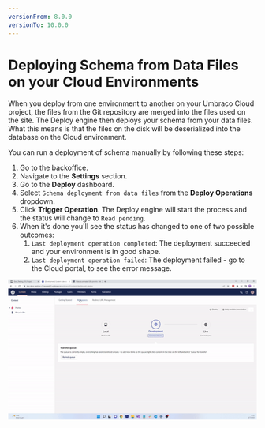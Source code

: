 ```yaml
---
versionFrom: 8.0.0
versionTo: 10.0.0
---
```


# Deploying Schema from Data Files on your Cloud Environments

When you deploy from one environment to another on your Umbraco Cloud project, the files from the Git repository are merged into the files used on the site. The Deploy engine then deploys your schema from your data files. What this means is that the files on the disk will be deserialized into the database on the Cloud environment.

You can run a deployment of schema manually by following these steps:

1. Go to the backoffice.
2. Navigate to the **Settings** section.
3. Go to the **Deploy** dashboard.
4. Select `Schema deployment from data files` from the **Deploy Operations** dropdown.
5. Click **Trigger Operation**. The Deploy engine will start the process and the status will change to `Read pending`.
6. When it's done you'll see the status has changed to one of two possible outcomes:
    1. `Last deployment operation completed`: The deployment succeeded and your environment is in good shape.
    2. `Last deployment operation failed`: The deployment failed - go to the Cloud portal, to see the error message.

![Run manual schema deployment](images/schema-deployments-v10.gif)
